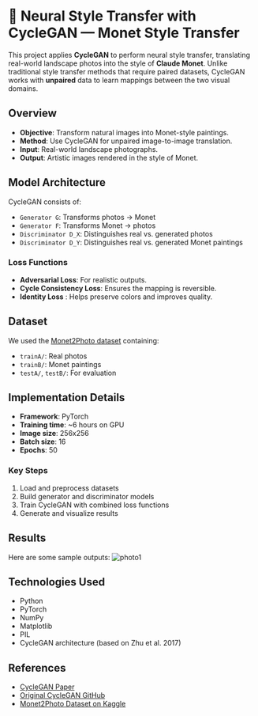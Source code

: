 # 🎨 Neural Style Transfer with CycleGAN — Monet Style Transfer

This project applies **CycleGAN** to perform neural style transfer, translating real-world landscape photos into the style of **Claude Monet**. Unlike traditional style transfer methods that require paired datasets, CycleGAN works with **unpaired** data to learn mappings between the two visual domains.


## Overview

- **Objective**: Transform natural images into Monet-style paintings.
- **Method**: Use CycleGAN for unpaired image-to-image translation.
- **Input**: Real-world landscape photographs.
- **Output**: Artistic images rendered in the style of Monet.


##  Model Architecture

CycleGAN consists of:
- `Generator G`: Transforms photos → Monet
- `Generator F`: Transforms Monet → photos
- `Discriminator D_X`: Distinguishes real vs. generated photos
- `Discriminator D_Y`: Distinguishes real vs. generated Monet paintings

###  Loss Functions
- **Adversarial Loss**: For realistic outputs.
- **Cycle Consistency Loss**: Ensures the mapping is reversible.
- **Identity Loss** : Helps preserve colors and improves quality.



##  Dataset

We used the [Monet2Photo dataset](https://www.kaggle.com/datasets/splcher/monet2photo) containing:
- `trainA/`: Real photos
- `trainB/`: Monet paintings
- `testA/`, `testB/`: For evaluation



##  Implementation Details

- **Framework**: PyTorch
- **Training time**: ~6 hours on GPU
- **Image size**: 256x256
- **Batch size**: 16
- **Epochs**: 50 

###  Key Steps
1. Load and preprocess datasets
2. Build generator and discriminator models
3. Train CycleGAN with combined loss functions
4. Generate and visualize results



##  Results

Here are some sample outputs:
![photo1](images/result.jpg) 



##  Technologies Used

- Python
- PyTorch
- NumPy
- Matplotlib
- PIL
- CycleGAN architecture (based on Zhu et al. 2017)


##  References

- [CycleGAN Paper](https://arxiv.org/abs/1703.10593)
- [Original CycleGAN GitHub](https://github.com/junyanz/pytorch-CycleGAN-and-pix2pix)
- [Monet2Photo Dataset on Kaggle](https://www.kaggle.com/datasets/splcher/monet2photo)
